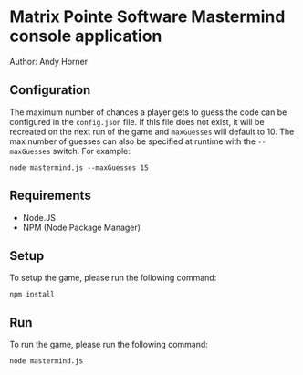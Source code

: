 Matrix Pointe Software Mastermind console application
========================
Author: Andy Horner


Configuration
-------------
The maximum number of chances a player gets to guess the code can be configured in the `config.json` file.
If this file does not exist, it will be recreated on the next run of the game and `maxGuesses` will default to 10.
The max number of guesses can also be specified at runtime with the `--maxGuesses` switch. For example:

    node mastermind.js --maxGuesses 15

Requirements
-------------
* Node.JS
* NPM (Node Package Manager)

Setup
-----
To setup the game, please run the following command:

    npm install

Run
---

To run the game, please run the following command:

    node mastermind.js
